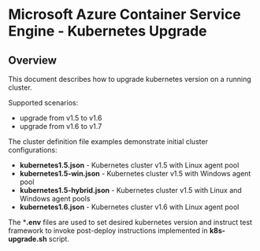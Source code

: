 # Microsoft Azure Container Service Engine - Kubernetes Upgrade

## Overview

This document describes how to upgrade kubernetes version on a running cluster.

Supported scenarios:
- upgrade from v1.5 to v1.6
- upgrade from v1.6 to v1.7

The cluster definition file examples demonstrate initial cluster configurations:
- **kubernetes1.5.json** - Kubernetes cluster v1.5 with Linux agent pool
- **kubernetes1.5-win.json** - Kubernetes cluster v1.5 with Windows agent pool
- **kubernetes1.5-hybrid.json** - Kubernetes cluster v1.5 with Linux and Windows agent pools
- **kubernetes1.6.json** - Kubernetes cluster v1.6 with Linux agent pool

The ***.env** files are used to set desired kubernetes version and instruct test framework to invoke post-deploy instructions implemented in **k8s-upgrade.sh** script.
